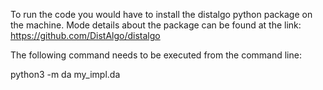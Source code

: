 
To run the code you would have to install the distalgo python package on the machine.
Mode details about the package can be found at the link: https://github.com/DistAlgo/distalgo 

The following command needs to be executed from the command line: 

python3 -m da my_impl.da <no of processes> <no of requests>



